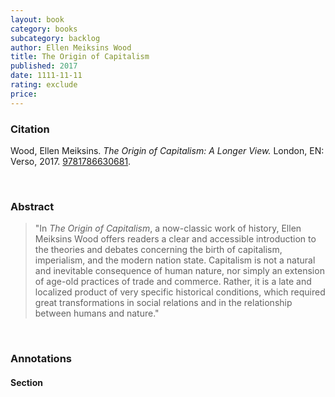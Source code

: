```yaml
---
layout: book
category: books
subcategory: backlog
author: Ellen Meiksins Wood
title: The Origin of Capitalism
published: 2017
date: 1111-11-11
rating: exclude
price:
---
```


### Citation

Wood, Ellen Meiksins. *The Origin of Capitalism: A Longer View.* London, EN: Verso, 2017. [9781786630681](https://www.versobooks.com/en-ca/products/1782-the-origin-of-capitalism).

<br>

### Abstract

> "In *The Origin of Capitalism*, a now-classic work of history, Ellen Meiksins Wood offers readers a clear and accessible introduction to the theories and debates concerning the birth of capitalism, imperialism, and the modern nation state. Capitalism is not a natural and inevitable consequence of human nature, nor simply an extension of age-old practices of trade and commerce. Rather, it is a late and localized product of very specific historical conditions, which required great transformations in social relations and in the relationship between humans and nature."

<br>

### Annotations

#### Section

<br>
